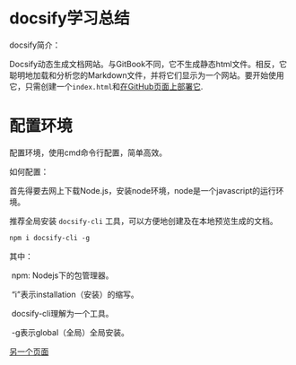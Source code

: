 # docsify学习总结

docsify简介：

​		Docsify动态生成文档网站。与GitBook不同，它不生成静态html文件。相反，它聪明地加载和分析您的Markdown文件，并将它们显示为一个网站。要开始使用它，只需创建一个`index.html`和[在GitHub页面上部署它](https://docsify.js.org/#/deploy).



# 配置环境

配置环境，使用cmd命令行配置，简单高效。

如何配置：

首先得要去网上下载Node.js，安装node环境，node是一个javascript的运行环境。

推荐全局安装 `docsify-cli` 工具，可以方便地创建及在本地预览生成的文档。

```markdown
npm i docsify-cli -g
```

其中：

​		npm: Nodejs下的包管理器。

​		“i”表示installation（安装）的缩写。

​         docsify-cli理解为一个工具。

​         -g表示global（全局）全局安装。













[另一个页面](abc)







[//]:这是主页